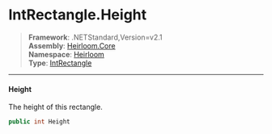 # IntRectangle.Height

> **Framework**: .NETStandard,Version=v2.1  
> **Assembly**: [Heirloom.Core][0]  
> **Namespace**: [Heirloom][0]  
> **Type**: [IntRectangle][1]  

--------------------------------------------------------------------------------

#### Height

The height of this rectangle.

```cs
public int Height
```

[0]: ..\Heirloom.Core.md
[1]: Heirloom.IntRectangle.md
